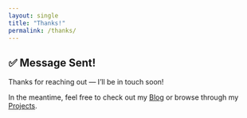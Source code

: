 ```yaml
---
layout: single
title: "Thanks!"
permalink: /thanks/
---
```


## ✅ Message Sent!

Thanks for reaching out — I’ll be in touch soon!

In the meantime, feel free to check out my [Blog](/blog/) or browse through my [Projects](/projects/).
